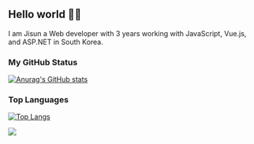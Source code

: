 ## Hello world 🙋‍♀️
I am Jisun 
a Web developer with 3 years working with JavaScript, Vue.js, and ASP.NET in South Korea.

### My GitHub Status
[![Anurag's GitHub stats](https://github-readme-stats.vercel.app/api?username=jisunbella)](https://github.com/anuraghazra/github-readme-stats)

### Top Languages
[![Top Langs](https://github-readme-stats.vercel.app/api/top-langs/?username=jisunbella&layout=compact)](https://github.com/anuraghazra/github-readme-stats)



<a href="https://hits.seeyoufarm.com"><img src="https://hits.seeyoufarm.com/api/count/incr/badge.svg?url=https%3A%2F%2Fgithub.com%2Fjisunbella%2F&count_bg=%23C0D5A6&title_bg=%23555555&icon=&icon_color=%23E7E7E7&title=hits&edge_flat=false"/></a>
